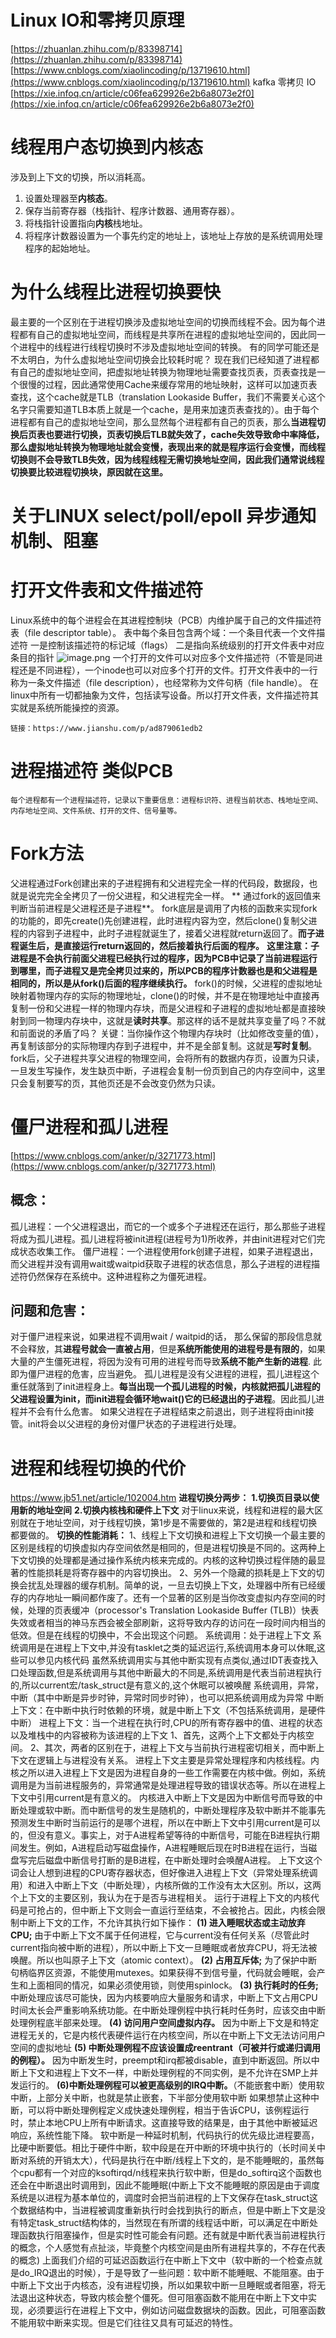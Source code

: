 # Linux IO和零拷贝原理
[https://zhuanlan.zhihu.com/p/83398714](https://zhuanlan.zhihu.com/p/83398714)
[https://www.cnblogs.com/xiaolincoding/p/13719610.html](https://www.cnblogs.com/xiaolincoding/p/13719610.html)
kafka 零拷贝 IO
[https://xie.infoq.cn/article/c06fea629926e2b6a8073e2f0](https://xie.infoq.cn/article/c06fea629926e2b6a8073e2f0)



# 线程用户态切换到内核态
涉及到上下文的切换，所以消耗高。

1. 设置处理器至**内核态**。
1. 保存当前寄存器（栈指针、程序计数器、通用寄存器）。
1. 将栈指针设置指向**内核**栈地址。
1. 将程序计数器设置为一个事先约定的地址上，该地址上存放的是系统调用处理程序的起始地址。
# 为什么线程比进程切换要快
最主要的一个区别在于进程切换涉及虚拟地址空间的切换而线程不会。因为每个进程都有自己的虚拟地址空间，而线程是共享所在进程的虚拟地址空间的，因此同一个进程中的线程进行线程切换时不涉及虚拟地址空间的转换。
有的同学可能还是不太明白，为什么虚拟地址空间切换会比较耗时呢？
	现在我们已经知道了进程都有自己的虚拟地址空间，把虚拟地址转换为物理地址需要查找页表，页表查找是一个很慢的过程，因此通常使用Cache来缓存常用的地址映射，这样可以加速页表查找，这个cache就是TLB（translation Lookaside Buffer，我们不需要关心这个名字只需要知道TLB本质上就是一个cache，是用来加速页表查找的）。由于每个进程都有自己的虚拟地址空间，那么显然每个进程都有自己的页表，那么**当进程切换后页表也要进行切换，页表切换后TLB就失效了，cache失效导致命中率降低，那么虚拟地址转换为物理地址就会变慢，表现出来的就是程序运行会变慢，而线程切换则不会导致TLB失效，因为线程线程无需切换地址空间，因此我们通常说线程切换要比较进程切换块，原因就在这里。**
# 关于LINUX select/poll/epoll 异步通知机制、阻塞


# 打开文件表和文件描述符
Linux系统中的每个进程会在其进程控制块（PCB）内维护属于自己的文件描述符表（file descriptor table）。
表中每个条目包含两个域：一个条目代表一个文件描述符
一是控制该描述符的标记域（flags）
二是指向系统级别的打开文件表中对应条目的指针
![image.png](https://cdn.nlark.com/yuque/0/2021/png/21808628/1629183465269-ce859c0f-2b4e-484b-b135-9ea947324359.png#clientId=uf02ddeab-26b3-4&from=paste&height=354&id=u23361441&margin=%5Bobject%20Object%5D&name=image.png&originHeight=963&originWidth=1305&originalType=binary&ratio=1&size=503612&status=done&style=none&taskId=u09774fc3-e801-4b43-9b29-ff347c26f29&width=479.5)
一个打开的文件可以对应多个文件描述符（不管是同进程还是不同进程），一个inode也可以对应多个打开的文件。打开文件表中的一行称为一条文件描述（file description），也经常称为文件句柄（file handle）。
在linux中所有一切都抽象为文件，包括读写设备。所以打开文件表，文件描述符其实就是系统所能操控的资源。

	链接：https://www.jianshu.com/p/ad879061edb2
# 进程描述符 类似PCB
 	每个进程都有一个进程描述符，记录以下重要信息：进程标识符、进程当前状态、栈地址空间、内存地址空间、文件系统、打开的文件、信号量等。
# Fork方法
父进程通过Fork创建出来的子进程拥有和父进程完全一样的代码段，数据段，也就是说完完全全拷贝了一份父进程，和父进程完全一样。
**	通过fork的返回值来判断当前进程是父进程还是子进程**。
fork底层是调用了内核的函数来实现fork的功能的，即先create()先创建进程，此时进程内容为空，然后clone()复制父进程的内容到子进程中，此时子进程就诞生了，接着父进程就return返回了。**而子进程诞生后，是直接运行return返回的，然后接着执行后面的程序。**
**这里注意：子进程是不会执行前面父进程已经执行过的程序，因为PCB中记录了当前进程运行到哪里，而子进程又是完全拷贝过来的，所以PCB的程序计数器也是和父进程是相同的，所以是从fork()后面的程序继续执行。**
fork()的时候，父进程的虚拟地址映射着物理内存的实际的物理地址，clone()的时候，并不是在物理地址中直接再复制一份和父进程一样的物理内存块，而是父进程和子进程的虚拟地址都是直接映射到同一物理内存块中，这就是**读时共享**。那这样的话不是就共享变量了吗？不就和前面说的矛盾了吗？ 关键：当你操作这个物理内存块时（比如修改变量的值），再复制该部分的实际物理内存到子进程中，并不是全部复制。这就是**写时复制**。
fork后，父子进程共享父进程的物理空间，会将所有的数据内存页，设置为只读，一旦发生写操作，发生缺页中断，子进程会复制一份页到自己的内存空间中，这里只会复制要写的页，其他页还是不会改变仍然为只读。

# 僵尸进程和孤儿进程
[https://www.cnblogs.com/anker/p/3271773.html](https://www.cnblogs.com/anker/p/3271773.html)
## 概念：
孤儿进程：一个父进程退出，而它的一个或多个子进程还在运行，那么那些子进程将成为孤儿进程。孤儿进程将被init进程(进程号为1)所收养，并由init进程对它们完成状态收集工作。
僵尸进程：一个进程使用fork创建子进程，如果子进程退出，而父进程并没有调用wait或waitpid获取子进程的状态信息，那么子进程的进程描述符仍然保存在系统中。这种进程称之为僵死进程。
## 问题和危害：
对于僵尸进程来说，如果进程不调用wait / waitpid的话， 那么保留的那段信息就不会释放，其**进程号就会一直被占用**，但是**系统所能使用的进程号是有限的**，如果大量的产生僵死进程，将因为没有可用的进程号而导致**系统不能产生新的进程**. 此即为僵尸进程的危害，应当避免。
孤儿进程是没有父进程的进程，孤儿进程这个重任就落到了init进程身上。**每当出现一个孤儿进程的时候，内核就把孤儿进程的父进程设置为init，而init进程会循环地wait()它的已经退出的子进程**。因此孤儿进程并不会有什么危害。
  如果父进程在子进程结束之前退出，则子进程将由init接管。init将会以父进程的身份对僵尸状态的子进程进行处理。

# 进程和线程切换的代价
https://www.jb51.net/article/102004.htm
**进程切换分两步：**
**1.切换页目录以使用新的地址空间**
**2.切换内核栈和硬件上下文**
对于linux来说，线程和进程的最大区别就在于地址空间，对于线程切换，第1步是不需要做的，第2是进程和线程切换都要做的。
**切换的性能消耗：**
1、线程上下文切换和进程上下文切换一个最主要的区别是线程的切换虚拟内存空间依然是相同的，但是进程切换是不同的。这两种上下文切换的处理都是通过操作系统内核来完成的。内核的这种切换过程伴随的最显著的性能损耗是将寄存器中的内容切换出。
2、另外一个隐藏的损耗是上下文的切换会扰乱处理器的缓存机制。简单的说，一旦去切换上下文，处理器中所有已经缓存的内存地址一瞬间都作废了。还有一个显著的区别是当你改变虚拟内存空间的时候，处理的页表缓冲（processor's Translation Lookaside Buffer (TLB)）快表失效或者相当的神马东西会被全部刷新，这将导致内存的访问在一段时间内相当的低效。但是在线程的切换中，不会出现这个问题。
系统调用：处于进程上下文
系统调用是在进程上下文中,并没有tasklet之类的延迟运行,系统调用本身可以休眠,这些可以参见内核代码
虽然系统调用实与其他中断实现有点类似,通过IDT表查找入口处理函数,但是系统调用与其他中断最大的不同是,系统调用是代表当前进程执行的,所以current宏/task_struct是有意义的,这个休眠可以被唤醒
系统调用，异常，中断（其中中断是异步时钟，异常时同步时钟），也可以把系统调用成为异常
中断上下文：在中断中执行时依赖的环境，就是中断上下文（不包括系统调用，是硬件中断）
进程上下文：当一个进程在执行时,CPU的所有寄存器中的值、进程的状态以及堆栈中的内容被称为该进程的上下文
1、首先，这两个上下文都处于内核空间。
2、其次，两者的区别在于，进程上下文与当前执行进程密切相关，而中断上下文在逻辑上与进程没有关系。
进程上下文主要是异常处理程序和内核线程。内核之所以进入进程上下文是因为进程自身的一些工作需要在内核中做。例如，系统调用是为当前进程服务的，异常通常是处理进程导致的错误状态等。所以在进程上下文中引用current是有意义的。
内核进入中断上下文是因为中断信号而导致的中断处理或软中断。而中断信号的发生是随机的，中断处理程序及软中断并不能事先预测发生中断时当前运行的是哪个进程，所以在中断上下文中引用current是可以的，但没有意义。事实上，对于A进程希望等待的中断信号，可能在B进程执行期间发生。例如，A进程启动写磁盘操作，A进程睡眠后现在时B进程在运行，当磁盘写完后磁盘中断信号打断的是B进程，在中断处理时会唤醒A进程。
上下文这个词会让人想到进程的CPU寄存器状态，但好像进入进程上下文（异常处理系统调用）和进入中断上下文（中断处理），内核所做的工作没有太大区别。所以，这两个上下文的主要区别，我认为在于是否与进程相关。
运行于进程上下文的内核代码是可抢占的，但中断上下文则会一直运行至结束，不会被抢占。因此，内核会限制中断上下文的工作，不允许其执行如下操作：
**(1) 进入睡眠状态或主动放弃CPU;**
由于中断上下文不属于任何进程，它与current没有任何关系（尽管此时current指向被中断的进程），所以中断上下文一旦睡眠或者放弃CPU，将无法被唤醒。所以也叫原子上下文（atomic context）。
**(2) 占用互斥体;**
为了保护中断句柄临界区资源，不能使用mutexes。如果获得不到信号量，代码就会睡眠，会产生和上面相同的情况，如果必须使用锁，则使用spinlock。
**(3) 执行耗时的任务;**
中断处理应该尽可能快，因为内核要响应大量服务和请求，中断上下文占用CPU时间太长会严重影响系统功能。在中断处理例程中执行耗时任务时，应该交由中断处理例程底半部来处理。
**(4) 访问用户空间虚拟内存。**
因为中断上下文是和特定进程无关的，它是内核代表硬件运行在内核空间，所以在中断上下文无法访问用户空间的虚拟地址
**(5) 中断处理例程不应该设置成reentrant（可被并行或递归调用的例程）。**
因为中断发生时，preempt和irq都被disable，直到中断返回。所以中断上下文和进程上下文不一样，中断处理例程的不同实例，是不允许在SMP上并发运行的。
**(6)中断处理例程可以被更高级别的IRQ中断。**（不能嵌套中断）使用软中断，上部分关中断，也就是禁止嵌套，下半部分使用软中断
如果想禁止这种中断，可以将中断处理例程定义成快速处理例程，相当于告诉CPU，该例程运行时，禁止本地CPU上所有中断请求。这直接导致的结果是，由于其他中断被延迟响应，系统性能下降。
软中断是一种延时机制，代码执行的优先级比进程要高，比硬中断要低。相比于硬件中断，软中段是在开中断的环境中执行的（长时间关中断对系统的开销太大），代码是执行在中断/线程上下文的，是不能睡眠的，虽然每个cpu都有一个对应的ksoftirqd/n线程来执行软中断，但是do_softirq这个函数也还会在中断退出时调用到，因此不能睡眠(中断上下文不能睡眠的原因是由于调度系统是以进程为基本单位的，调度时会把当前进程的上下文保存在task_struct这个数据结构中，当进程被调度重新执行时会找到执行的断点，但是中断上下文是没有特定task_struct结构体的，当然现在有所谓的线程话中断，可以满足在中断处理函数执行阻塞操作，但是实时性可能会有问题。还有就是中断代表当前进程执行的概念，个人感觉有点扯淡，毕竟整个内核空间是由所有进程共享的，不存在代表的概念)
上面我们介绍的可延迟函数运行在中断上下文中（软中断的一个检查点就是do_IRQ退出的时候），于是导致了一些问题：软中断不能睡眠、不能阻塞。由于中断上下文出于内核态，没有进程切换，所以如果软中断一旦睡眠或者阻塞，将无法退出这种状态，导致内核会整个僵死。但可阻塞函数不能用在中断上下文中实现，必须要运行在进程上下文中，例如访问磁盘数据块的函数。因此，可阻塞函数不能用软中断来实现。但是它们往往又具有可延迟的特性。


